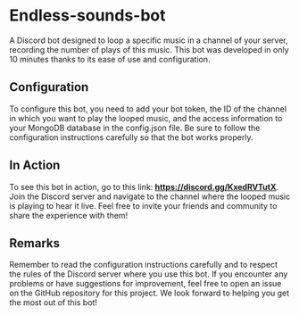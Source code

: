 # Endless-sounds-bot

A Discord bot designed to loop a specific music in a channel of your server, recording the number of plays of this music. This bot was developed in only 10 minutes thanks to its ease of use and configuration.

## Configuration

To configure this bot, you need to add your bot token, the ID of the channel in which you want to play the looped music, and the access information to your MongoDB database in the config.json file. Be sure to follow the configuration instructions carefully so that the bot works properly.

## In Action

To see this bot in action, go to this link: __**https://discord.gg/KxedRVTutX**__. Join the Discord server and navigate to the channel where the looped music is playing to hear it live. Feel free to invite your friends and community to share the experience with them!

## Remarks

Remember to read the configuration instructions carefully and to respect the rules of the Discord server where you use this bot. If you encounter any problems or have suggestions for improvement, feel free to open an issue on the GitHub repository for this project. We look forward to helping you get the most out of this bot!
